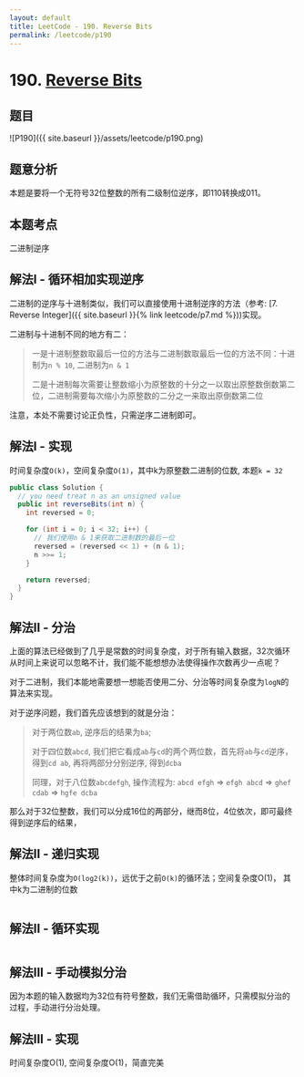 ```yaml
---
layout: default
title: LeetCode - 190. Reverse Bits
permalink: /leetcode/p190
---
```

# 190. [Reverse Bits](https://leetcode.com/problems/reverse-bits/)

## 题目
![P190]({{ site.baseurl }}/assets/leetcode/p190.png)

## 题意分析
本题是要将一个无符号32位整数的所有二级制位逆序，即110转换成011。

## 本题考点
二进制逆序

## 解法I - 循环相加实现逆序
二进制的逆序与十进制类似，我们可以直接使用十进制逆序的方法（参考: [7. Reverse Integer]({{ site.baseurl }}{% link leetcode/p7.md %}))实现。

二进制与十进制不同的地方有二：

> 一是十进制整数取最后一位的方法与二进制数取最后一位的方法不同：十进制为`n % 10`, 二进制为`n & 1`
> 
> 二是十进制每次需要让整数缩小为原整数的十分之一以取出原整数倒数第二位，二进制需要每次缩小为原整数的二分之一来取出原倒数第二位

注意，本处不需要讨论正负性，只需逆序二进制即可。

## 解法I - 实现
时间复杂度`O(k)`，空间复杂度`O(1)`，其中k为原整数二进制的位数, 本题`k = 32`
```java
public class Solution {
  // you need treat n as an unsigned value
  public int reverseBits(int n) {
    int reversed = 0;

    for (int i = 0; i < 32; i++) {
      // 我们使用n & 1来获取二进制数的最后一位
      reversed = (reversed << 1) + (n & 1);
      n >>= 1;
    }

    return reversed;
  }
}
```

## 解法II - 分治
上面的算法已经做到了几乎是常数的时间复杂度，对于所有输入数据，32次循环从时间上来说可以忽略不计，我们能不能想想办法使得操作次数再少一点呢？

对于二进制，我们本能地需要想一想能否使用二分、分治等时间复杂度为`logN`的算法来实现。

对于逆序问题，我们首先应该想到的就是分治：

> 对于两位数`ab`, 逆序后的结果为`ba`;
>
> 对于四位数`abcd`, 我们把它看成`ab`与`cd`的两个两位数，首先将`ab`与`cd`逆序，得到`cd ab`, 再将两部分分别逆序, 得到`dcba`
>
> 同理，对于八位数`abcdefgh`, 操作流程为: `abcd efgh` => `efgh abcd` => `ghef cdab` => `hgfe dcba`

那么对于32位整数，我们可以分成16位的两部分，继而8位，4位依次，即可最终得到逆序后的结果，

## 解法II - 递归实现
整体时间复杂度为`O(log2(k))`，远优于之前`O(k)`的循环法；空间复杂度O(1)， 其中k为二进制的位数
```java
```

## 解法II - 循环实现
```java
```

## 解法III - 手动模拟分治
因为本题的输入数据均为32位有符号整数，我们无需借助循环，只需模拟分治的过程，手动进行分治处理。

## 解法III - 实现
时间复杂度O(1), 空间复杂度O(1)，简直完美

```java

```
